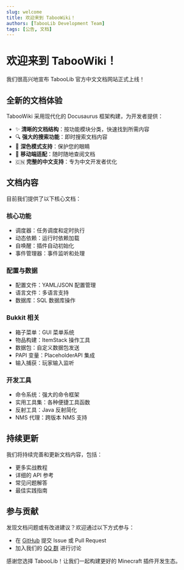 ```yaml
---
slug: welcome
title: 欢迎来到 TabooWiki！
authors: [TabooLib Development Team]
tags: [公告, 文档]
---
```


# 欢迎来到 TabooWiki！

我们很高兴地宣布 TabooLib 官方中文文档网站正式上线！

## 全新的文档体验

TabooWiki 采用现代化的 Docusaurus 框架构建，为开发者提供：

- ✨ **清晰的文档结构**：按功能模块分类，快速找到所需内容
- 🔍 **强大的搜索功能**：即时搜索文档内容
- 🌙 **深色模式支持**：保护您的眼睛
- 📱 **移动端适配**：随时随地查阅文档
- 🇨🇳 **完整的中文支持**：专为中文开发者优化

<!--truncate-->

## 文档内容

目前我们提供了以下核心文档：

### 核心功能
- 调度器：任务调度和定时执行
- 动态依赖：运行时依赖加载
- 自唤醒：插件自动初始化
- 事件管理器：事件监听和处理

### 配置与数据
- 配置文件：YAML/JSON 配置管理
- 语言文件：多语言支持
- 数据库：SQL 数据库操作

### Bukkit 相关
- 箱子菜单：GUI 菜单系统
- 物品构建：ItemStack 操作工具
- 数据包：自定义数据包发送
- PAPI 变量：PlaceholderAPI 集成
- 输入捕获：玩家输入监听

### 开发工具
- 命令系统：强大的命令框架
- 实用工具集：各种便捷工具函数
- 反射工具：Java 反射简化
- NMS 代理：跨版本 NMS 支持

## 持续更新

我们将持续完善和更新文档内容，包括：

- 更多实战教程
- 详细的 API 参考
- 常见问题解答
- 最佳实践指南

## 参与贡献

发现文档问题或有改进建议？欢迎通过以下方式参与：

- 在 [GitHub](https://github.com/FxRayHughes/taboowiki) 提交 Issue 或 Pull Request
- 加入我们的 [QQ 群](https://qm.qq.com/q/i4Q9SFRqq4) 进行讨论

感谢您选择 TabooLib！让我们一起构建更好的 Minecraft 插件开发生态。
